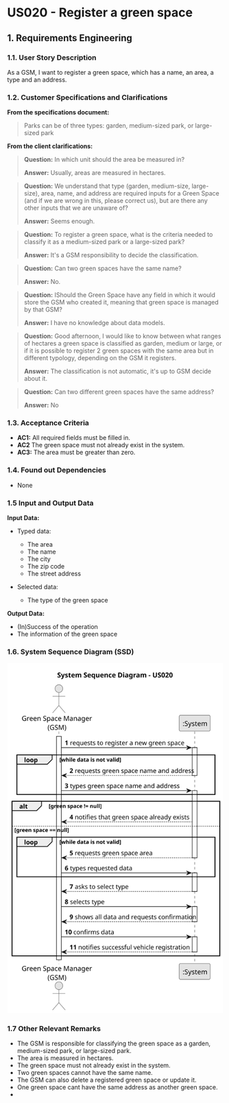 # US020 - Register a green space

## 1. Requirements Engineering

### 1.1. User Story Description

As a GSM, I want to register a green space, which has a name, an area, a type and an address.

### 1.2. Customer Specifications and Clarifications

**From the specifications document:**

> Parks can be of three types: garden, medium-sized park, or large-sized park

**From the client clarifications:**

> **Question:** In which unit should the area be measured in?
> 
> **Answer:**  Usually, areas are measured in hectares.

> **Question:** We understand that type (garden, medium-size, large-size), area, name, and address are required inputs for a Green Space (and if we are wrong in this, please correct us), but are there any other inputs that we are unaware of?
>
> **Answer:** Seems enough.

> **Question:** To register a green space, what is the criteria needed to classify it as a medium-sized park or a large-sized park?
> 
> **Answer:** It's a GSM responsibility to decide the classification.

> **Question:** Can two green spaces have the same name?
>
> **Answer:** No.

> **Question:** IShould the Green Space have any field in which it would store the GSM who created it, meaning that green space is managed by that GSM?
>
> **Answer:** I have no knowledge about data models.

> **Question:** Good afternoon, I would like to know between what ranges of hectares a green space is classified as garden, medium or large, or if it is possible to register 2 green spaces with the same area but in different typology, depending on the GSM it registers.
>
> **Answer:** The classification is not automatic, it's up to GSM decide about it.

> **Question:** Can two different green spaces have the same address?
>
> **Answer:** No



### 1.3. Acceptance Criteria

* **AC1:** All required fields must be filled in.
* **AC2** The green space must not already exist in the system.
* **AC3:** The area must be greater than zero.


### 1.4. Found out Dependencies

* None 

### 1.5 Input and Output Data

**Input Data:**
  
* Typed data:
    * The area
    * The name
    * The city
    * The zip code
    * The street address


* Selected data:
    * The type of the green space

**Output Data:**

* (In)Success of the operation
* The information of the green space

### 1.6. System Sequence Diagram (SSD)

![System Sequence Diagram - Alternative One](svg/us020-alternative-one.svg)

### 1.7 Other Relevant Remarks

* The GSM is responsible for classifying the green space as a garden, medium-sized park, or large-sized park.
* The area is measured in hectares.
* The green space must not already exist in the system.
* Two green spaces cannot have the same name.
* The GSM can also delete a registered green space or update it.
* One green space cant have the same address as another green space.
* 
